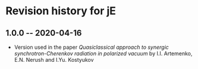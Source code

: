 # Revision history for jE

## 1.0.0 -- 2020-04-16

* Version used in the paper _Quasiclassical approach to synergic synchrotron-Cherenkov radiation in
  polarized vacuum_ by I.I. Artemenko, E.N. Nerush and I.Yu. Kostyukov
